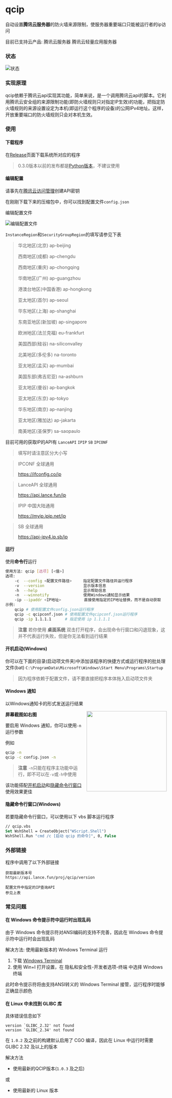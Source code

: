 # qcip

自动设置**腾讯云服务器**的防火墙来源限制，使服务器重要端口只能被运行者的ip访问

目前已支持云产品: 腾讯云服务器 腾讯云轻量应用服务器

### 状态

![状态](https://api.lance.fun/proj/qcip/status)

### 实现原理
qcip依赖于腾讯云api实现其功能，简单来说，是一个调用腾讯云api的脚本。它利用腾讯云安全组的来源限制功能(即防火墙规则只对指定IP生效)的功能，把指定防火墙规则的来源设置设定为本机(即运行这个程序的设备)的公网IPv4地址。这样，开放重要端口的防火墙规则只会对本机生效。

### 使用
#### 下载程序
在[Release](https://github.com/cnlancehu/qcip/releases "Release")页面下载系统所对应的程序

> 0.3.0版本以前的发布都是[Python版本](https://github.com/cnlancehu/qcip/tree/python)，不建议使用

#### 编辑配置
请事先在[腾讯云访问管理](https://console.cloud.tencent.com/cam/capi "腾讯云访问管理")创建API密钥

在刚刚下载下来的压缩包中，你可以找到配置文件`config.json`

编辑配置文件

![编辑配置文件](https://github.com/cnlancehu/qcip/assets/106385654/66a83ddc-f034-441f-879c-1c0f9fa19390 "配置填写教程")

`InstanceRegion`和`SecurityGroupRegion`的填写请参见下表

> 华北地区(北京) ap-beijing
>
> 西南地区(成都) ap-chengdu
>
> 西南地区(重庆) ap-chongqing
>
> 华南地区(广州) ap-guangzhou
>
> 港澳台地区(中国香港) ap-hongkong
>
> 亚太地区(首尔) ap-seoul
>
> 华东地区(上海) ap-shanghai
>
> 东南亚地区(新加坡) ap-singapore
>
> 欧洲地区(法兰克福) eu-frankfurt
>
> 美国西部(硅谷) na-siliconvalley
>
> 北美地区(多伦多) na-toronto
>
> 亚太地区(孟买) ap-mumbai
>
> 美国东部(弗吉尼亚) na-ashburn
>
> 亚太地区(曼谷) ap-bangkok
>
> 亚太地区(东京) ap-tokyo
>
> 华东地区(南京) ap-nanjing
>
> 亚太地区(雅加达) ap-jakarta
>
> 南美地区(圣保罗) sa-saopaulo


目前可用的获取IP的API有 `LanceAPI` `IPIP` `SB` `IPCONF`

> 填写时请注意区分大小写

>IPCONF 全球通用
>
>https://ifconfig.co/ip

>LanceAPI 全球通用
>
>https://api.lance.fun/ip

>IPIP 中国大陆通用
>
>https://myip.ipip.net/ip

>SB 全球通用
>
>https://api-ipv4.ip.sb/ip

#### 运行
使用**命令行**运行

```bash
使用方法: qcip [选项] [<值>]
选项:
    -c  --config <配置文件路径>     指定配置文件路径并运行程序
    -v  --version                 显示版本信息
    -h  --help                    显示帮助信息
    -n  --winnotify               使用Windows通知显示结果
    -ip --ipaddr <IP地址>          直接使用指定的IP地址替换，而不是自动获取
示例:
    qcip # 使用配置文件config.json运行程序
    qcip -c qcipconf.json # 使用配置文件qcipconf.json运行程序
    qcip -ip 1.1.1.1      # 指定使用 ip 1.1.1.1
```

> **注意** 若你使用 **桌面系统** 双击打开程序，会出现命令行窗口和闪退现象，这并不代表运行失败，但是你无法看到运行结果


#### 开机启动(Windows)

你可以在下面的目录(启动项文件夹)中添加该程序的快捷方式或运行程序的批处理文件(bat)
`C:\ProgramData\Microsoft\Windows\Start Menu\Programs\Startup`

> 因为程序依赖于配置文件，请不要直接把程序本体拖入启动项文件夹


#### Windows 通知
以Windows通知卡的形式发送运行结果

<img align="right" width="250" src="https://github.com/cnlancehu/qcip/assets/106385654/6d9dc257-581e-49dc-8eb0-ad16d4f19820">

**屏幕截图如右图**

要启用 Windows 通知，你可以使用`-n`运行参数

例如
```bash
qcip -n
qcip -c config.json -n
```

> **注意** `-n`只能在程序主功能中运行，即不可以在`-v`或`-h`中使用

该功能搭配[开机启动](#开机启动windows)和[隐藏命令行窗口](#隐藏命令行窗口windows)使用效果更佳


#### 隐藏命令行窗口(Windows)

若要隐藏命令行窗口，可以使用以下 vbs 脚本运行程序

```vb
// qcip.vbs
Set WshShell = CreateObject("WScript.Shell")
WshShell.Run "cmd /c [启动 qcip 的命令]", 0, False
```


### 外部链接
程序中调用了以下外部链接
```
获取最新版本号
https://api.lance.fun/proj/qcip/version

配置文件中指定的IP查询API
参见上表
```

### 常见问题
#### 在 Windows 命令提示符中运行时出现乱码
由于 Windows 命令提示符对ANSI编码的支持不完善，因此在 Windows 命令提示符中运行时会出现乱码

解决方法: 使用最新版本的 Windows Terminal 运行

1. 下载 [Windows Terminal](https://apps.microsoft.com/store/detail/windows-terminal/9N0DX20HK701)
2. 使用 Win+I 打开设置，在 隐私和安全性-开发者选项-终端 中选择 Windows 终端

此时命令提示符将由支持ANSI转义的 Windows Terminal 接管，运行程序时能够正确显示颜色

#### 在 Linux 中未找到 GLIBC 库
具体错误信息如下
```
version `GLIBC_2.32' not found
version `GLIBC_2.34' not found
```

在 `1.0.2` 及之前的构建默认启用了 CGO 编译，因此在 Linux 中运行时需要 GLIBC 2.32 及以上的版本

解决方法
- 使用最新的QCIP版本(`1.0.3` 及之后)

或

- 使用最新的 Linux 版本 